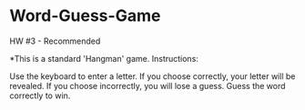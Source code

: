 # Word-Guess-Game
HW #3 - Recommended

*This is a standard 'Hangman' game. 
Instructions:

Use the keyboard to enter a letter. If you choose correctly, your letter will be revealed. If you choose incorrectly, you will lose a guess.
Guess the word correctly to win.

